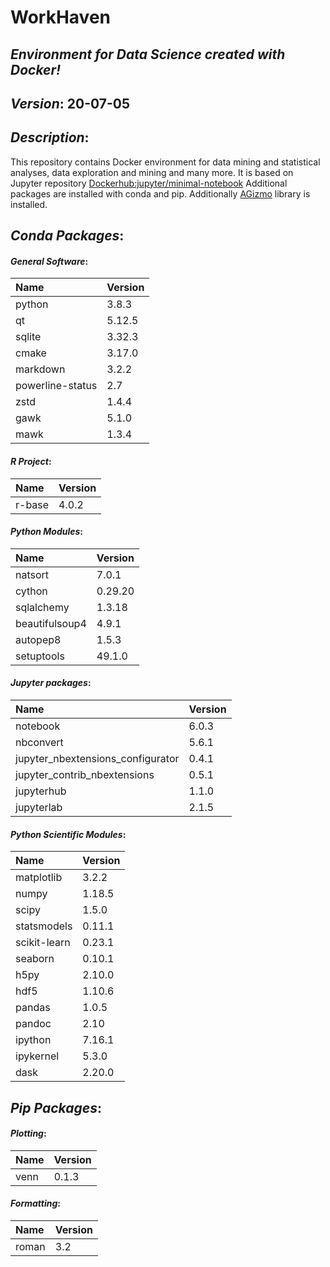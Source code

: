 
# WorkHaven
## _Environment for Data Science created with Docker!_

## _Version_: 20-07-05

## _Description_:

This repository contains Docker environment for data mining and statistical analyses, data exploration and mining and many more. It is based on Jupyter
repository
 [Dockerhub:jupyter/minimal-notebook](https://hub.docker.com/r/jupyter/minimal-notebook/)
Additional packages are installed with conda and pip.
Additionally [AGizmo](https://github.com/grzadr/agizmo) library is installed.


## _Conda Packages_:
#### _General Software_:
|      Name      |     Version     |
|:---------------|:----------------|
|python|3.8.3|
|qt|5.12.5|
|sqlite|3.32.3|
|cmake|3.17.0|
|markdown|3.2.2|
|powerline-status|2.7|
|zstd|1.4.4|
|gawk|5.1.0|
|mawk|1.3.4|

#### _R Project_:
|      Name      |     Version     |
|:---------------|:----------------|
|r-base|4.0.2|

#### _Python Modules_:
|      Name      |     Version     |
|:---------------|:----------------|
|natsort|7.0.1|
|cython|0.29.20|
|sqlalchemy|1.3.18|
|beautifulsoup4|4.9.1|
|autopep8|1.5.3|
|setuptools|49.1.0|

#### _Jupyter packages_:
|      Name      |     Version     |
|:---------------|:----------------|
|notebook|6.0.3|
|nbconvert|5.6.1|
|jupyter_nbextensions_configurator|0.4.1|
|jupyter_contrib_nbextensions|0.5.1|
|jupyterhub|1.1.0|
|jupyterlab|2.1.5|

#### _Python Scientific Modules_:
|      Name      |     Version     |
|:---------------|:----------------|
|matplotlib|3.2.2|
|numpy|1.18.5|
|scipy|1.5.0|
|statsmodels|0.11.1|
|scikit-learn|0.23.1|
|seaborn|0.10.1|
|h5py|2.10.0|
|hdf5|1.10.6|
|pandas|1.0.5|
|pandoc|2.10|
|ipython|7.16.1|
|ipykernel|5.3.0|
|dask|2.20.0|


## _Pip Packages_:
#### _Plotting_:
|      Name      |     Version     |
|:---------------|:----------------|
|venn|0.1.3|

#### _Formatting_:
|      Name      |     Version     |
|:---------------|:----------------|
|roman|3.2|

